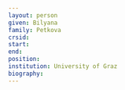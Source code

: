 ```yaml
---
layout: person
given: Bilyana
family: Petkova
crsid: 
start: 
end:
position: 
institution: University of Graz
biography: 
---
```

